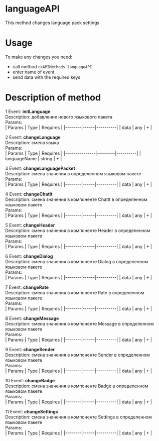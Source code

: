 # languageAPI 
This method changes language pack settings

 # Usage
 To make any changes you need: 
* call method `ckAPIMethods.languageAPI` 
* enter name of event
* send data with the required keys

# Description of method
1 Event: **initLanguage**  
Description: добавление нового языкового пакета  
Params:  
| Params | Type | Requires |
|--------|------|----------|
| data   | any  | +        |  

2 Event: **changeLanguage**  
Description: смена языка  
Params:  
| Params        | Type    | Requires |
|---------------|---------|----------|
| languageName  | string  | +        |  

3 Event: **changeLanguagePacket**  
Description: смена значения в определенном языковом пакете  
Params:  
| Params | Type | Requires |
|--------|------|----------|
| data   | any  | +        |  

4 Event: **changeChatIt**  
Description: смена значения в компоненте ChatIt в определенном языковом пакете  
Params:  
| Params | Type | Requires |
|--------|------|----------|
| data   | any  | +        | 

5 Event: **changeHeader**  
Description: смена значения в компоненте Header в определенном языковом пакете  
Params:  
| Params | Type | Requires |
|--------|------|----------|
| data   | any  | +        | 

6 Event: **changeDialog**  
Description: смена значения в компоненте Dialog в определенном языковом пакете  
Params:  
| Params | Type | Requires |
|--------|------|----------|
| data   | any  | +        |  

7 Event: **changeRate**  
Description: смена значения в компоненте Rate в определенном языковом пакете  
Params:  
| Params | Type | Requires |
|--------|------|----------|
| data   | any  | +        | 

8 Event: **changeMessage**  
Description: смена значения в компоненте Message в определенном языковом пакете  
Params:  
| Params | Type | Requires |
|--------|------|----------|
| data   | any  | +        | 

9 Event: **changeSender**  
Description: смена значения в компоненте Sender в определенном языковом пакете   
Params:  
| Params | Type | Requires |
|--------|------|----------|
| data   | any  | +        | 

10 Event: **changeBadge**  
Description: смена значения в компоненте Badge в определенном языковом пакете  
Params:  
| Params | Type | Requires |
|--------|------|----------|
| data   | any  | +        | 

11 Event: **changeSettings**  
Description: смена значения в компоненте Settings в определенном языковом пакете   
Params:  
| Params | Type | Requires |
|--------|------|----------|
| data   | any  | +        |   
